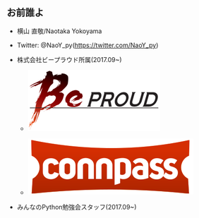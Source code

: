 ## お前誰よ

- 横山 直敬/Naotaka Yokoyama

- Twitter: @NaoY_py(https://twitter.com/NaoY_py)

- 株式会社ビープラウド所属(2017.09~)

    - ![BeProud](assets/beproud.png)

    - ![connpass](assets/connpass.png)

- みんなのPython勉強会スタッフ(2017.09~)



